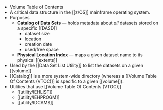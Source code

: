 - Volume Table of Contents
- A critical data structure in the [[z/OS]] mainframe operating system.
- Purposes
	- **Catalog of Data Sets** — holds metadata about _all_ datasets stored on a specific [[DASD]]
		- dataset size
		- location
		- creation date
		- used/free space
	- **Physical Location Index** — maps a given dataset name to its physical [[extents]]
- Used by the  [[Data Set List Utility]] to list the datasets on a given [[volume]]
- [[Catalog]] is a more system-wide directory (whereas a [[Volume Table Of Contents (VTOC)]] is specific to a given [[volume]]).
- Utilities that use [[Volume Table Of Contents (VTOC)]]
	- [[utility/IEHLIST]]
	- [[utility/IEHPROGM]]
	- [[utility/IDCAMS]]